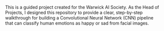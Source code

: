 This is a guided project created for the Warwick AI Society. As the Head of Projects, I designed this repository to provide a clear, step-by-step walkthrough for building a Convolutional Neural Network (CNN) pipeline that can classify human emotions as happy or sad from facial images.
